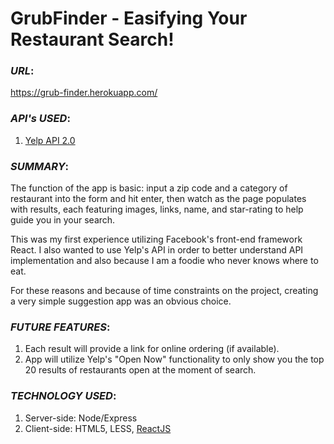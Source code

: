# GrubFinder - Easifying Your Restaurant Search!

### _URL_:<br>
https://grub-finder.herokuapp.com/

### _API's_ _USED_:<br>
1. [Yelp API 2.0](https://www.yelp.com/developers/documentation/v2/overview)

### _SUMMARY_:<br> 
The function of the app is basic: input a zip code and a category of restaurant into the form and hit enter, then watch as the page populates with results, each featuring images, links, name, and star-rating to help guide you in your search.<br> 

This was my first experience utilizing Facebook's front-end framework React. I also wanted to use Yelp's API in order to better understand API implementation and also because I am a foodie who never knows where to eat.<br>

For these reasons and because of time constraints on the project, creating a very simple suggestion app was an obvious choice. 

### _FUTURE FEATURES_:<br>
1. Each result will provide a link for online ordering (if available). 
2. App will utilize Yelp's "Open Now" functionality to only show you the top 20 results of restaurants open at the moment of search. 

### _TECHNOLOGY USED_:<br>
1. Server-side: Node/Express<br> 
2. Client-side: HTML5, LESS, [ReactJS](https://facebook.github.io/react/) 
